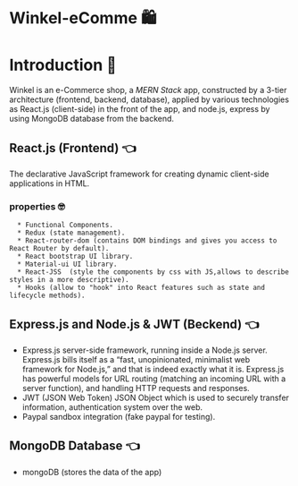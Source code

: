# Winkel-eComme 🛍️


# Introduction  🙂
 Winkel is an e-Commerce shop, a *MERN Stack* app, constructed by  a 3-tier architecture (frontend, backend, database), applied by various technologies as React.js (client-side) in the front of the app, and node.js, express 
 by using MongoDB database from the backend.
 
 
 
 ## React.js (Frontend) 👈
   The declarative JavaScript framework for creating dynamic client-side applications in HTML. 
   
 ### properties  🤓
      * Functional Components.
      * Redux (state management).
      * React-router-dom (contains DOM bindings and gives you access to React Router by default).
      * React bootstrap UI library.
      * Material-ui UI library.
      * React-JSS  (style the components by css with JS,allows to describe styles in a more descriptive).
      * Hooks (allow to "hook" into React features such as state and lifecycle methods).
      
      
      
## Express.js and Node.js & JWT  (Beckend) 👈

  * Express.js server-side framework, running inside a Node.js server. 
    Express.js bills itself as a “fast, unopinionated, minimalist web framework for Node.js,” and that is indeed exactly what it is. 
    Express.js has powerful models for URL routing (matching an incoming URL with a server function), and handling HTTP requests and responses. 
  * JWT (JSON Web Token) JSON Object which is used to securely transfer information, authentication system over the web.
  * Paypal sandbox integration (fake paypal for testing).
  
  
  
 
  ## MongoDB Database 👈
   * mongoDB (stores the data of the app)
    
  
